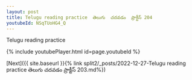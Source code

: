 ```yaml
---
layout: post
title: Telugu reading practice  తెలుగు  చదవడం  ప్రాక్టీస్ 204
youtubeId: NSqTUoHG4_Q
---
```

 
 
Telugu reading practice
 
 
 
 
 


{% include youtubePlayer.html id=page.youtubeId %}
 
[Next]({{ site.baseurl }}{% link  split2/_posts/2022-12-27-Telugu reading practice  తెలుగు  చదవడం  ప్రాక్టీస్ 203.md%})
 
